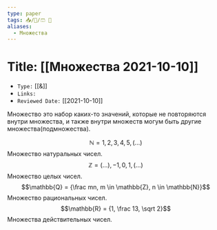```yaml
---
type: paper
tags: 📥️/📜️/🩳 🔢
aliases:
  - Множества
---
```




# Title: **[[Множества 2021-10-10]]**
- `Type:` [[&]]
- `Links:` 
- `Reviewed Date:` [[2021-10-10]]

Множество это набор каких-то значений, которые не повторяются внутри множества, и также внутри множеств могум быть другие множества(подмножества).

$$\mathbb{N} = {1, 2, 3, 4, 5, (...)}$$
Множество натуральных чисел.
$$\mathbb{Z} = {(...), -1, 0, 1, (...)}$$
Множество целых чисел.
$$\mathbb{Q} = {\frac mn, m \in \mathbb{Z}, n \in \mathbb{N}}$$
Множество рациональных чисел.
$$\mathbb{R} = {1, \frac 13, \sqrt 2}$$
Множества действительных чисел.